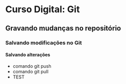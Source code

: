 # Curso Digital: Git

## Gravando mudanças no repositório

### Salvando modificações no Git

#### Salvando alterações
* comando git push
* comando git pull
* TEST
